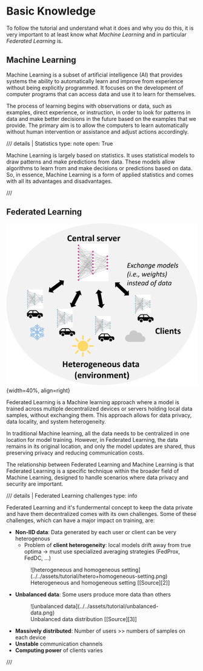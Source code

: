 <!--
SPDX-FileCopyrightText: 2024 Benedikt Franke <benedikt.franke@dlr.de>
SPDX-FileCopyrightText: 2024 Florian Heinrich <florian.heinrich@dlr.de>

SPDX-License-Identifier: CC-BY-4.0
-->

# Basic Knowledge

To follow the tutorial and understand what it does and why you do this, it is very important to at least know what
_Machine Learning_ and in particular _Federated Learning_ is.

## Machine Learning

Machine Learning is a subset of artificial intelligence (AI) that provides systems the ability to automatically learn
and improve from experience without being explicitly programmed.
It focuses on the development of computer programs that can access data and use it to learn for themselves.

The process of learning begins with observations or data, such as examples, direct experience, or instruction, in order
to look for patterns in data and make better decisions in the future based on the examples that we provide.
The primary aim is to allow the computers to learn automatically without human intervention or assistance and adjust
actions accordingly.

/// details | Statistics
    type: note
    open: True

Machine Learning is largely based on statistics.
It uses statistical models to draw patterns and make predictions from data.
These models allow algorithms to learn from and make decisions or predictions based on data.
So, in essence, Machine Learning is a form of applied statistics and comes with all its advantages and disadvantages.

///

## Federated Learning

![Federated Learning](../../assets/tutorial/federated-learning.png){width=40%, align=right}

Federated Learning is a Machine learning approach where a model is trained across multiple decentralized devices or
servers holding local data samples, without exchanging them.
This approach allows for data privacy, data locality, and system heterogeneity.

In traditional Machine learning, all the data needs to be centralized in one location for model training.
However, in Federated Learning, the data remains in its original location, and only the model updates are shared, thus
preserving privacy and reducing communication costs.

The relationship between Federated Learning and Machine Learning is that Federated Learning is a specific technique
within the broader field of Machine Learning, designed to handle scenarios where data privacy and security are
important.

/// details | Federated Learning challenges
    type: info

Federated Learning and it's fundermental concept to keep the data private and have them decentralized comes with its
own challenges.
Some of these challenges, which can have a major impact on training, are:

- **Non-IID data**: Data generated by each user or client can be very heterogenous
    - Problem of **client heterogeneity**: local models drift away from true optima $\rightarrow$ must use specialized
        averaging strategies (FedProx, FedDC, ...)
    <figure markdown>
        ![heterogeneous and homogeneous setting](../../assets/tutorial/hetero+homogeneous-setting.png)
        <figcaption>
            Heterogeneous and homogeneous setting [[Source][2]]
        </figcaption>
    </figure>
- **Unbalanced data**: Some users produce more data than others
    <figure markdown>
        ![unbalanced data](../../assets/tutorial/unbalanced-data.png)
        <figcaption>
            Unbalanced data distribution [[Source][3]]
        </figcaption>
    </figure>
- **Massively distributed**: Number of users >> numbers of samples on each device
- **Unstable** communication channels
- **Computing power** of clients varies

///

<!-- markdownlint-disable-next-line MD053 -->
[2]: https://proceedings.neurips.cc/paper/2020/hash/564127c03caab942e503ee6f810f54fd-Abstract.html
<!-- markdownlint-disable-next-line MD053 -->
[3]: https://github.com/SMILELab-FL/FedLab/tree/c0fea8500bc46c526d03e9f53cb1c6518bebb5ab/tutorials/Datasets-DataPartitioner-tutorials/imgs/cifar10_hetero_dir_0.3_100clients.png
